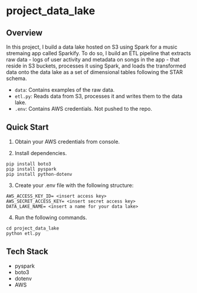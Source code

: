# project_data_lake

## Overview 

In this project, I build a data lake hosted on S3 using Spark for a music stremaing app called Sparkify. To do so, I build an ETL pipeline that extracts raw data - logs of user activity and metadata on songs in the app - that reside in S3 buckets, processes it using Spark, and loads the transformed data onto the data lake as a set of dimensional tables following the STAR schema.

* `data`: Contains examples of the raw data.
* `etl.py`: Reads data from S3, processes it and writes them to the data lake.
* `.env`: Contains AWS credentials. Not pushed to the repo. 

## Quick Start

1. Obtain your AWS credentials from console. 

2. Install dependencies.

```
pip install boto3
pip install pyspark
pip install python-dotenv
```

3. Create your .env file with the following structure:

```
AWS_ACCESS_KEY_ID= <insert access key>
AWS_SECRET_ACCESS_KEY= <insert secret access key>
DATA_LAKE_NAME= <insert a name for your data lake> 
```
4. Run the following commands.

``` 
cd project_data_lake
python etl.py
```

## Tech Stack
* pyspark
* boto3
* dotenv
* AWS
